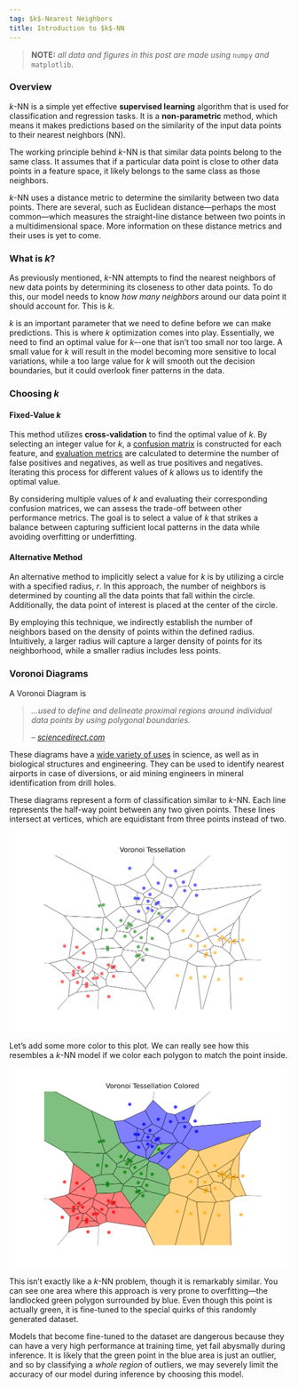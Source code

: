 ```yaml
---
tag: $k$-Nearest Neighbors
title: Introduction to $k$-NN
---
```


> **NOTE:** *all data and figures in this post are made using* `numpy` *and* `matplotlib`. 

### **Overview**

$k$-NN is a simple yet effective **supervised learning** algorithm that is used for classification and regression tasks. It is a **non-parametric** method, which means it makes predictions based on the similarity of the input data points to their nearest neighbors (NN).

The working principle behind $k$-NN is that similar data points belong to the same class. It assumes that if a particular data point is close to other data points in a feature space, it likely belongs to the same class as those neighbors.

$k$-NN uses a distance metric to determine the similarity between two data points. There are several, such as Euclidean distance—perhaps the most common—which measures the straight-line distance between two points in a multidimensional space. More information on these distance metrics and their uses is yet to come.

### **What is $k$?**

As previously mentioned, $k$-NN attempts to find the nearest neighbors of new data points by determining its closeness to other data points. To do this, our model needs to know *how many neighbors* around our data point it should account for. This is $k$.

$k$ is an important parameter that we need to define before we can make predictions. This is where $k$ optimization comes into play. Essentially, we need to find an optimal value for $k$–-one that isn’t too small nor too large. A small value for $k$ will result in the model becoming more sensitive to local variations, while a too large value for $k$ will smooth out the decision boundaries, but it could overlook finer patterns in the data.

### **Choosing $k$**

#### **Fixed-Value $k$**

This method utilizes **cross-validation** to find the optimal value of $k$. By selecting an integer value for $k$, a [confusion matrix](https://s-lasch.github.io/2023/05/22/Confusion-Matrices.html) is constructed for each feature, and [evaluation metrics](https://s-lasch.github.io/2023/05/22/Classification-Evaluation.html) are calculated to determine the number of false positives and negatives, as well as true positives and negatives. Iterating this process for different values of $k$ allows us to identify the optimal value.

By considering multiple values of $k$ and evaluating their corresponding confusion matrices, we can assess the trade-off between other performance metrics. The goal is to select a value of $k$ that strikes a balance between capturing sufficient local patterns in the data while avoiding overfitting or underfitting.

#### **Alternative Method**

An alternative method to implicitly select a value for $k$ is by utilizing a circle with a specified radius, $r$. In this approach, the number of neighbors is determined by counting all the data points that fall within the circle. Additionally, the data point of interest is placed at the center of the circle.

By employing this technique, we indirectly establish the number of neighbors based on the density of points within the defined radius. Intuitively, a larger radius will capture a larger density of points for its neighborhood, while a smaller radius includes less points.

### **Voronoi Diagrams**

A Voronoi Diagram is

> *…used to define and delineate proximal regions around individual data points by using polygonal boundaries.*
>
> – [*sciencedirect.com*](https://www.google.com/url?sa=t&rct=j&q=&esrc=s&source=web&cd=&cad=rja&uact=8&ved=2ahUKEwjYns2h0av_AhU-lYkEHTf0AMAQFnoECCoQAw&url=https%3A%2F%2Fwww.sciencedirect.com%2Ftopics%2Fearth-and-planetary-sciences%2Fvoronoi-diagram%23%3A~%3Atext%3DThiessen%2520polygon%2520maps%252C%2520which%2520are%2Cpoints%2520by%2520using%2520polygonal%2520boundaries.&usg=AOvVaw333h_4NjhxXbSupF4Jt32j)

These diagrams have a [wide variety of uses](https://www.google.com/url?sa=t&rct=j&q=&esrc=s&source=web&cd=&cad=rja&uact=8&ved=2ahUKEwjYns2h0av_AhU-lYkEHTf0AMAQFnoECCYQAw&url=https%3A%2F%2Fwww.irishtimes.com%2Fnews%2Fscience%2Fhow-voronoi-diagrams-help-us-understand-our-world-1.2947681%23%3A~%3Atext%3DVoronoi%2520diagrams%2520have%2520applications%2520in%2Cbased%2520on%2520exploratory%2520drill%2520holes.&usg=AOvVaw2y07KO-_HNPpHJu22OOvuW) in science, as well as in biological structures and engineering. They can be used to identify nearest airports in case of diversions, or aid mining engineers in mineral identification from drill holes. 

These diagrams represent a form of classification similar to $k$-NN. Each line represents the half-way point between any two given points. These lines intersect at vertices, which are equidistant from three points instead of two. 

<p align="center">
  <img src="https://raw.githubusercontent.com/s-lasch/s-lasch.github.io/56ce30163c3accf918ce38f85f1243ad18316a32/images/voronoi_tessellation_example_transparent.svg" \>
</p>

Let’s add some more color to this plot. We can really see how this resembles a $k$-NN model if we color each polygon to match the point inside. 

<p align="center">
  <img src="https://raw.githubusercontent.com/s-lasch/s-lasch.github.io/56ce30163c3accf918ce38f85f1243ad18316a32/images/voronoi_tessellation_colored_transparent.svg" \>
</p>

This isn’t exactly like a $k$-NN problem, though it is remarkably similar. You can see one area where this approach is very prone to overfitting—the landlocked green polygon surrounded by blue. Even though this point is actually green, it is fine-tuned to the special quirks of this randomly generated dataset.

Models that become fine-tuned to the dataset are dangerous because they can have a very high performance at training time, yet fail abysmally during inference. It is likely that the green point in the blue area is just an outlier, and so by classifying a *whole region* of outliers, we may severely limit the accuracy of our model during inference by choosing this model. 
